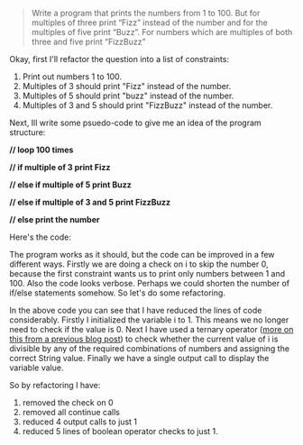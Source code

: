 <blockquote>Write a program that prints the numbers from 1 to 100. But for multiples of three print “Fizz” instead of the number and for the multiples of five print “Buzz”. For numbers which are multiples of both three and five print “FizzBuzz”</blockquote>

Okay, first I'll refactor the question into a list of constraints:

1. Print out numbers 1 to 100.
2. Multiples of 3 should print "Fizz" instead of the number.
3. Multiples of 5 should print "buzz" instead of the number.
4. Multiples of 3 and 5 should print "FizzBuzz" instead of the number.


Next, Ill write some psuedo-code to give me an idea of the program structure:

<strong>// loop 100 times

// if multiple of 3 print Fizz

// else if multiple of 5 print Buzz

// else if multiple of 3 and 5 print FizzBuzz

// else print the number</strong>

Here's the code:
<script src="https://gist.github.com/final60/90a418468b4e09d6e827.js"></script>

The program works as it should, but the code can be improved in a few different ways. Firstly we are doing a check on i to skip the number 0, because the first constraint wants us to print only numbers between 1 and 100. Also the code looks verbose. Perhaps we could shorten the number of if/else statements somehow. So let's do some refactoring.

<script src="https://gist.github.com/final60/00acc8f233a1acfb6f49.js"></script>
In the above code you can see that I have reduced the lines of code considerably. Firstly I initialized the variable i to 1. This means we no longer need to check if the value is 0. Next I have used a ternary operator (<a href="http://chrismepham.co.uk/blog/certification/ocajp-revision-embedded-ternary-operators-with-pre-and-post-incremented-variables/">more on this from a previous blog post</a>) to check whether the current value of i is divisible by any of the required combinations of numbers and assigning the correct String value. Finally we have a single output call to display the variable value.

So by refactoring I have:
1. removed the check on 0
2. removed all continue calls
3. reduced 4 output calls to just 1
4. reduced 5 lines of boolean operator checks to just 1.
